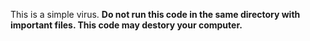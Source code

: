 This is a simple virus. **Do not run this code in the same directory with important files. This code may destory your computer.**
